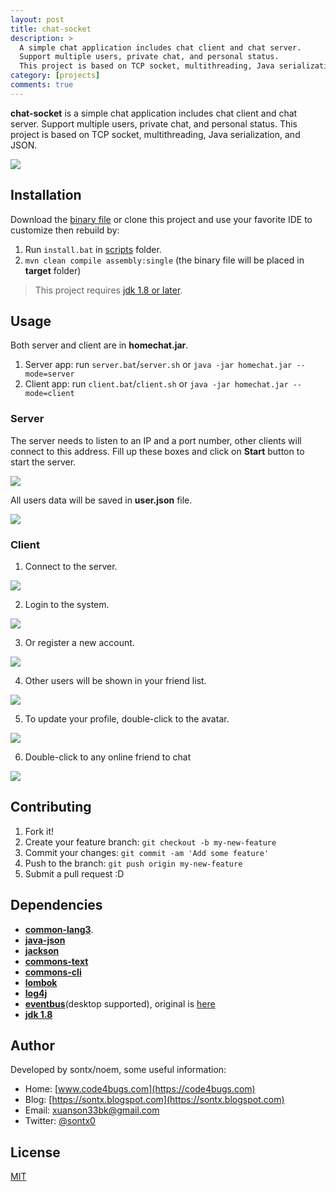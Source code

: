 ```yaml
---
layout: post
title: chat-socket
description: >
  A simple chat application includes chat client and chat server.
  Support multiple users, private chat, and personal status.
  This project is based on TCP socket, multithreading, Java serialization, and JSON.
category: [projects]
comments: true
---
```


**chat-socket** is a simple chat application includes chat client and chat server.
Support multiple users, private chat, and personal status.
This project is based on TCP socket, multithreading, Java serialization, and JSON.

<a href="https://youtu.be/tIEG-Q6liXw">
<img src="https://3.bp.blogspot.com/-4mgFXugXUps/WzcobCOOhOI/AAAAAAAAVOY/y9D8YMwETGUIrElK5rJy_XT2l_6iO1s7QCLcBGAs/s1600/client-friendlist.PNG">
</a>

## Installation
Download the [binary file](https://github.com/sontx/chat-socket/releases) or clone this project and use your favorite IDE to
customize then rebuild by:

1. Run `install.bat` in [scripts](https://github.com/sontx/chat-socket/tree/master/scripts) folder.
1. `mvn clean compile assembly:single` (the binary file will be placed in **target** folder)

> This project requires [jdk 1.8 or later](http://www.oracle.com/technetwork/java/javase/downloads/jdk8-downloads-2133151.html).

## Usage
Both server and client are in **homechat.jar**.
1. Server app: run `server.bat`/`server.sh` or `java -jar homechat.jar --mode=server`
2. Client app: run `client.bat`/`client.sh` or `java -jar homechat.jar --mode=client`

### Server
The server needs to listen to an IP and a port number, other clients will connect to this address.
Fill up these boxes and click on **Start** button to start the server.

![](https://1.bp.blogspot.com/-kB7oA2W7bcc/WzcodYjgBtI/AAAAAAAAVOs/JBM-hmbCSoE9aWaZYSl77k0C0Ggm-kkZgCLcBGAs/s1600/server.PNG)

All users data will be saved in **user.json** file.

![](https://1.bp.blogspot.com/-3jSUQe1DRLY/WzcuV6DxROI/AAAAAAAAVPE/Ebh3KjveqG4kPMdfOvM2-mKjfjSpwMAbACLcBGAs/user-json.PNG)

### Client
1. Connect to the server.

![](https://3.bp.blogspot.com/-BfelkTjAyt0/WzcobEPCZ8I/AAAAAAAAVOc/NbLfhTq8yfYFisydCUs9KiessLw4w3P0ACLcBGAs/s1600/client-connection.PNG)

2. Login to the system.

![](https://4.bp.blogspot.com/-V-KG-eGL84Q/Wzcob9l9eII/AAAAAAAAVOg/3d5hNPowqdMVQSTa5MN7nwj-WgkO_k7dgCLcBGAs/s1600/client-login.PNG)

3. Or register a new account.

![](https://2.bp.blogspot.com/-j4opAkxDQPU/Wzcocwr_xPI/AAAAAAAAVOo/UYAr6J84gjIjYUwskm0oGJ3rBPda8ZWNwCLcBGAs/s1600/client-register.PNG)

4. Other users will be shown in your friend list.

![](https://3.bp.blogspot.com/-4mgFXugXUps/WzcobCOOhOI/AAAAAAAAVOY/y9D8YMwETGUIrElK5rJy_XT2l_6iO1s7QCLcBGAs/s1600/client-friendlist.PNG)

5. To update your profile, double-click to the avatar.

![](https://3.bp.blogspot.com/-CwPvtWoHAY4/WzcocQqJQAI/AAAAAAAAVOk/mfAu94v3EOwlxoqCxy8lYVmP593h_bXvQCLcBGAs/s1600/client-profile.PNG)

6. Double-click to any online friend to chat

![](https://1.bp.blogspot.com/-MrJ4UuYQk7Y/WzcobCL1rSI/AAAAAAAAVOU/1M8NUAGLMd8TqbU47dGvv--fFV0BYYENwCLcBGAs/s1600/client-chatting.PNG)

## Contributing
1. Fork it!
2. Create your feature branch: `git checkout -b my-new-feature`
3. Commit your changes: `git commit -am 'Add some feature'`
4. Push to the branch: `git push origin my-new-feature`
5. Submit a pull request :D

## Dependencies

 - [**common-lang3**](https://commons.apache.org/proper/commons-lang/).
 - [**java-json**](http://www.java2s.com/Code/Jar/j/Downloadjavajsonjar.htm)
 - [**jackson**](https://github.com/FasterXML/jackson)
 - [**commons-text**](https://commons.apache.org/proper/commons-text/)
 - [**commons-cli**](https://commons.apache.org/proper/commons-cli/)
 - [**lombok**](https://projectlombok.org/)
 - [**log4j**](https://logging.apache.org/log4j)
 - [**eventbus**](https://github.com/sontx/eventbus-1)(desktop supported), original is [here](https://github.com/greenrobot/EventBus) 
 - [**jdk 1.8**](http://www.oracle.com/technetwork/java/javase/downloads/jdk8-downloads-2133151.html)

## Author
Developed by sontx/noem, some useful information:

 - Home: [www.code4bugs.com](https://code4bugs.com)
 - Blog: [https://sontx.blogspot.com](https://sontx.blogspot.com)
 - Email: <a href="mailto:xuanson33bk@gmail.com">xuanson33bk@gmail.com</a>
 - Twitter: [@sontx0](https://twitter.com/sontx0)

## License
[MIT](https://github.com/sontx/chat-socket/blob/master/LICENSE)

